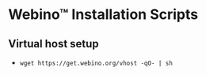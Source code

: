 # Webino™ Installation Scripts

## Virtual host setup

- `wget https://get.webino.org/vhost -qO- | sh`
